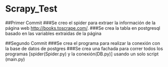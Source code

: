 # Scrapy_Test

##Primer Commit
###Se creo el spider para extraer la información de la página web http://books.toscrape.com/.
###Se crea la tabla en postgresql basado en las variables extraidas de la página

##Segundo Commit
###Se crea el programa para realizar la conexión con la base de datos de postgres
###Se crea una fachada para correr todos los programas [spider(Spider.py) y la conexión(DB.py)] usando un solo script (main.py)
